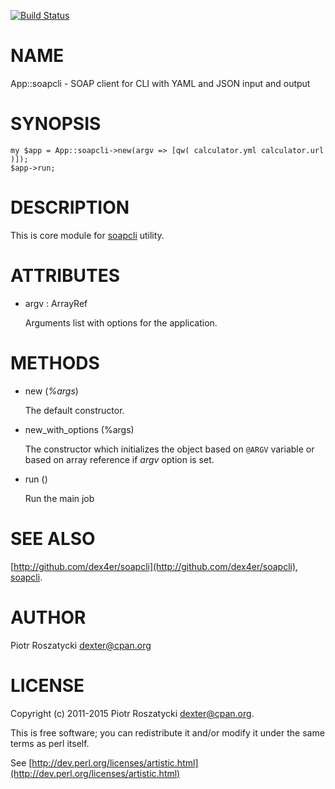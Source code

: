 [![Build Status](https://travis-ci.org/dex4er/soapcli.png?branch=master)](https://travis-ci.org/dex4er/soapcli)

# NAME

App::soapcli - SOAP client for CLI with YAML and JSON input and output

# SYNOPSIS

    my $app = App::soapcli->new(argv => [qw( calculator.yml calculator.url )]);
    $app->run;

# DESCRIPTION

This is core module for [soapcli](https://metacpan.org/pod/soapcli) utility.

# ATTRIBUTES

- argv : ArrayRef

    Arguments list with options for the application.

# METHODS

- new (_%args_)

    The default constructor.

- new\_with\_options (%args)

    The constructor which initializes the object based on `@ARGV` variable or
    based on array reference if _argv_ option is set.

- run ()

    Run the main job

# SEE ALSO

[http://github.com/dex4er/soapcli](http://github.com/dex4er/soapcli), [soapcli](https://metacpan.org/pod/soapcli).

# AUTHOR

Piotr Roszatycki <dexter@cpan.org>

# LICENSE

Copyright (c) 2011-2015 Piotr Roszatycki <dexter@cpan.org>.

This is free software; you can redistribute it and/or modify it under
the same terms as perl itself.

See [http://dev.perl.org/licenses/artistic.html](http://dev.perl.org/licenses/artistic.html)
